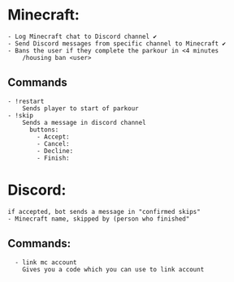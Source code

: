 # Minecraft:
    - Log Minecraft chat to Discord channel ✔️
    - Send Discord messages from specific channel to Minecraft ✔️
    - Bans the user if they complete the parkour in <4 minutes
        /housing ban <user>
  ## Commands
    - !restart
        Sends player to start of parkour
    - !skip
        Sends a message in discord channel 
          buttons: 
            - Accept:  
            - Cancel: 
            - Decline:
            - Finish: 

# Discord:
    if accepted, bot sends a message in "confirmed skips"
    - Minecraft name, skipped by (person who finished" 
  ## Commands:
      - link mc account
        Gives you a code which you can use to link account
        